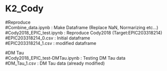 # K2_Cody

#Reproduce   
#Combine_data.ipynb : Make Dataframe (Replace NaN, Normarizing etc...)   
#Cody2018_EPIC_test.ipynb : Reproduce Cody2018 (Target:EPIC203318214)   
#EPIC203318214_0.csv : Initial dataframe   
#EPIC203318214_1.csv : modified dataframe   

#DM Tau   
#Cody2018_EPIC_test-DMTau.ipynb : Testing DM Tau data   
#DM_Tau_1.csv : DM Tau data (already modified)   
